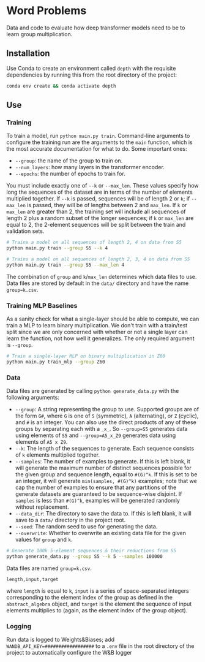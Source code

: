 # Word Problems

Data and code to evaluate how deep transformer models need to be to learn group multiplication.

## Installation

Use Conda to create an environment called `depth` with the requisite dependencies by running this from the root directory of the project:

```bash
conda env create && conda activate depth
```

## Use

### Training

To train a model, run `python main.py train`. Command-line arguments to configure the training run are the arguments to the `main` function, which is the most accurate documentation for what to do. Some important ones:

- `--group`: the name of the group to train on.
- `--num_layers`: how many layers in the transformer encoder.
- `--epochs`: the number of epochs to train for.

You must include exactly one of `--k` or `--max_len`. These values specify how long the sequences of the dataset are in terms of the number of elements multiplied together. If `--k` is passed, sequences will be of length 2 or `k`; if `--max_len` is passed, they will be of lengths between 2 and `max_len`. If `k` or `max_len` are greater than 2, the training set will include all sequences of length 2 plus a random subset of the longer sequences; if `k` or `max_len` are equal to 2, the 2-element sequences will be split between the train and validation sets.

```bash
# Trains a model on all sequences of length 2, 4 on data from S5
python main.py train --group S5 --k 4

# Trains a model on all sequences of length 2, 3, 4 on data from S5
python main.py train --group S5 --max_len 4
```

The combination of `group` and `k`/`max_len` determines which data files to use. Data files are stored by default in the `data/` directory and have the name `group=k.csv`.

### Training MLP Baselines

As a sanity check for what a single-layer should be able to compute, we can train a MLP to learn binary multiplication. We don't train with a train/test split since we are only concerned with whether or not a single layer can learn the function, not how well it generalizes. The only required argument is `--group`.

```bash
# Train a single-layer MLP on binary multiplication in Z60
python main.py train_mlp --group Z60
```

### Data

Data files are generated by calling `python generate_data.py` with the following arguments:

- `--group`: A string representing the group to use. Supported groups are of the form `G#`, where `G` is one of `S` (symmetric), `A` (alternating), or `Z` (cyclic), and `#` is an integer. You can also use the direct products of any of these groups by separating each with a `_x_`. So `--group=S5` generates data using elements of `S5` and `--group=A5_x_Z9` generates data using elements of `A5 x Z9`.
- `--k`: The length of the sequences to generate. Each sequence consists of `k` elements multiplied together.
- `--samples`: The number of examples to generate. If this is left blank, it will generate the maximum number of distinct sequences possible for the given group and sequence length, equal to `#(G)^k`. If this is set to be an integer, it will generate `min(samples, #(G)^k)` examples; note that we cap the number of examples to ensure that any partitions of the generate datasets are guaranteed to be sequence-wise disjoint. If `samples` is less than `#(G)^k`, examples will be generated randomly without replacement.
- `--data_dir`: The directory to save the data to. If this is left blank, it will save to a `data/` directory in the project root.
- `--seed`: The random seed to use for generating the data.
- `--overwrite`: Whether to overwrite an existing data file for the given values for `group` and `k`.

```bash
# Generate 100k 5-element sequences & their reductions from S5
python generate_data.py --group S5 --k 5 --samples 100000
```

Data files are named `group=k.csv`.

```csv
length,input,target
```

where `length` is equal to `k`, `input` is a series of space-separated integers corresponding to the element index of the group as defined in the `abstract_algebra` object, and `target` is the element the sequence of input elements multiplies to (again, as the element index of the group object).

### Logging

Run data is logged to Weights&Biases; add `WANDB_API_KEY=##################` to a `.env` file in the root directory of the project to automatically configure the W&B logger
